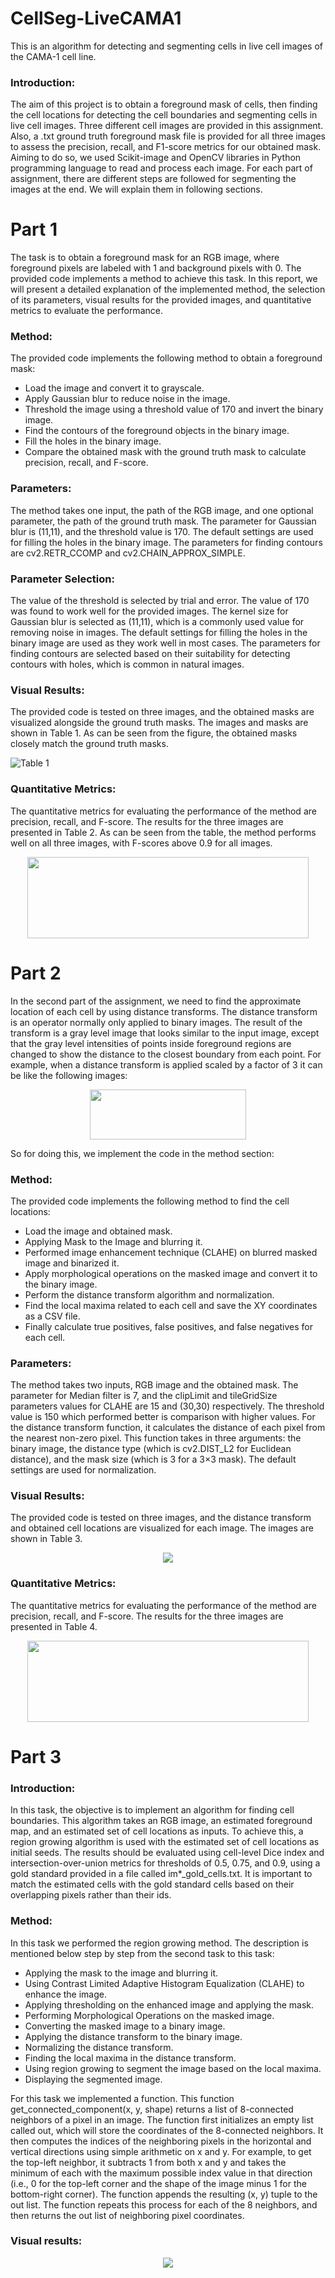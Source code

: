 # CellSeg-LiveCAMA1
This is an algorithm for detecting and segmenting cells in live cell images of the CAMA-1 cell line.

### Introduction:

The aim of this project is to obtain a foreground mask of cells, then finding the cell locations for detecting the cell boundaries and segmenting cells in live cell images. Three different cell images are provided in this assignment. Also, a .txt ground truth foreground mask file is provided for all three images to assess the precision, recall, and F1-score metrics for our obtained mask. Aiming to do so, we used Scikit-image and OpenCV libraries in Python programming language to read and process each image. For each part of assignment, there are different steps are followed for segmenting the images at the end. We will explain them in following sections.

# **Part 1**

The task is to obtain a foreground mask for an RGB image, where foreground pixels are labeled with 1 and background pixels with 0. The provided code implements a method to achieve this task. In this report, we will present a detailed explanation of the implemented method, the selection of its parameters, visual results for the provided images, and quantitative metrics to evaluate the performance.

### Method:
The provided code implements the following method to obtain a foreground mask:
- Load the image and convert it to grayscale.
- Apply Gaussian blur to reduce noise in the image.
- Threshold the image using a threshold value of 170 and invert the binary image.
- Find the contours of the foreground objects in the binary image.
- Fill the holes in the binary image.
- Compare the obtained mask with the ground truth mask to calculate precision, recall, and F-score.

### Parameters:
The method takes one input, the path of the RGB image, and one optional parameter, the path of the ground truth mask. The parameter for Gaussian blur is (11,11), and the threshold value is 170. The default settings are used for filling the holes in the binary image. The parameters for finding contours are cv2.RETR_CCOMP and cv2.CHAIN_APPROX_SIMPLE.

### Parameter Selection:
The value of the threshold is selected by trial and error. The value of 170 was found to work well for the provided images. The kernel size for Gaussian blur is selected as (11,11), which is a commonly used value for removing noise in images. The default settings for filling the holes in the binary image are used as they work well in most cases. The parameters for finding contours are selected based on their suitability for detecting contours with holes, which is common in natural images.

### Visual Results:
The provided code is tested on three images, and the obtained masks are visualized alongside the ground truth masks. The images and masks are shown in Table 1. As can be seen from the figure, the obtained masks closely match the ground truth masks.

![Table 1](https://github.com/AmirTabatabaei-git/CellSeg-LiveCAMA1/assets/132440248/84a6ce9e-5794-4f83-a2af-fbf4546ca4dd)

###  Quantitative Metrics:
The quantitative metrics for evaluating the performance of the method are precision, recall, and F-score. The results for the three images are presented in Table 2. As can be seen from the table, the method performs well on all three images, with F-scores above 0.9 for all images.

<p align="center">
<img src="https://github.com/AmirTabatabaei-git/CellSeg-LiveCAMA1/assets/132440248/ea5b5662-c7cd-4bd2-ad4e-445211e45bea" width="450" height="130">
</p>

# **Part 2**

In the second part of the assignment, we need to find the approximate location of each cell by using distance transforms. The distance transform is an operator normally only applied to binary images. The result of the transform is a gray level image that looks similar to the input image, except that the gray level intensities of points inside foreground regions are changed to show the distance to the closest boundary from each point. For example, when a distance transform is applied scaled by a factor of 3 it can be like the following images:

<p align="center">
  <img src="https://github.com/AmirTabatabaei-git/CellSeg-LiveCAMA1/assets/132440248/d90b675a-1e9a-4cb7-a3ec-3aef730bc754" width="250" height="80">
</p>

So for doing this, we implement the code in the method section:

### Method:
The provided code implements the following method to find the cell locations:
- Load the image and obtained mask.
- Applying Mask to the Image and blurring it.
- Performed image enhancement technique (CLAHE) on blurred masked image and binarized it.
- Apply morphological operations on the masked image and convert it to the binary image.
- Perform the distance transform algorithm and normalization.
- Find the local maxima related to each cell and save the XY coordinates as a CSV file.
- Finally calculate true positives, false positives, and false negatives for each cell.

### Parameters:
The method takes two inputs, RGB image and the obtained mask. The parameter for Median filter is 7, and the clipLimit and tileGridSize parameters values for CLAHE are 15 and (30,30) respectively. The threshold value is 150 which performed better is comparison with higher values. For the distance transform function, it calculates the distance of each pixel from the nearest non-zero pixel. This function takes in three arguments: the binary image, the distance type (which is cv2.DIST_L2 for Euclidean distance), and the mask size (which is 3 for a 3×3 mask). The default settings are used for normalization. 

### Visual Results:
The provided code is tested on three images, and the distance transform and obtained cell locations are visualized for each image. The images are shown in Table 3. 

<p align="center">
  <img src="https://github.com/AmirTabatabaei-git/CellSeg-LiveCAMA1/assets/132440248/5851bc56-eb51-4b9c-b27f-1bac16e1bb7a">
</p>

### Quantitative Metrics:
The quantitative metrics for evaluating the performance of the method are precision, recall, and F-score. The results for the three images are presented in Table 4. 

<p align="center">
  <img src="https://github.com/AmirTabatabaei-git/CellSeg-LiveCAMA1/assets/132440248/8a4fe22f-87c0-41e0-a350-0954e95da4d5" width="450" height="130">
</p>

# **Part 3**

### Introduction:
In this task, the objective is to implement an algorithm for finding cell boundaries. This algorithm takes an RGB image, an estimated foreground map, and an estimated set of cell locations as inputs. To achieve this, a region growing algorithm is used with the estimated set of cell locations as initial seeds. The results should be evaluated using cell-level Dice index and intersection-over-union metrics for thresholds of 0.5, 0.75, and 0.9, using a gold standard provided in a file called im*_gold_cells.txt. It is important to match the estimated cells with the gold standard cells based on their overlapping pixels rather than their ids.

### Method:
In this task we performed the region growing method. The description is mentioned below step by step from the second task to this task:
- Applying the mask to the image and blurring it.
- Using Contrast Limited Adaptive Histogram Equalization (CLAHE) to enhance the image.
- Applying thresholding on the enhanced image and applying the mask.
- Performing Morphological Operations on the masked image.
- Converting the masked image to a binary image.
- Applying the distance transform to the binary image.
- Normalizing the distance transform.
- Finding the local maxima in the distance transform.
- Using region growing to segment the image based on the local maxima.
- Displaying the segmented image.

For this task we implemented a function. This function get_connected_component(x, y, shape) returns a list of 8-connected neighbors of a pixel in an image. The function first initializes an empty list called out, which will store the coordinates of the 8-connected neighbors. It then computes the indices of the neighboring pixels in the horizontal and vertical directions using simple arithmetic on x and y. For example, to get the top-left neighbor, it subtracts 1 from both x and y and takes the minimum of each with the maximum possible index value in that direction (i.e., 0 for the top-left corner and the shape of the image minus 1 for the bottom-right corner). The function appends the resulting (x, y) tuple to the out list. The function repeats this process for each of the 8 neighbors, and then returns the out list of neighboring pixel coordinates.

### Visual results:

<p align="center">
  <img src="https://github.com/AmirTabatabaei-git/CellSeg-LiveCAMA1/assets/132440248/0f81d5e6-42e1-4c55-b6e1-248f44d10baf">
</p>

